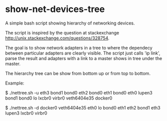 # show-net-devices-tree
A simple bash script showing hierarchy of networking devices.

The script is inspired by the question at stackexchange
http://unix.stackexchange.com/questions/328754.

The goal is to show network adapters in a tree to where the dependecy
between particular adapters are clearly visible. The script just calls
'ip link', parse the result and adapters with a link to a master shows
in tree under the master.

The hierarchy tree can be show from bottom up or from top to bottom.

Example:

$ ./nettree.sh -u
eth3
    bond1
       bond0
eth2
    bond0
eth1
    bond0
eth0
lupen3
    bond1
       bond0
lo
lxcbr0
virbr0
veth6404e35
    docker0

$ ./nettree.sh -d
docker0
    veth6404e35
eth0
lo
bond0
    eth1
    eth2
    bond1
       eth3
       lupen3
lxcbr0
virbr0
